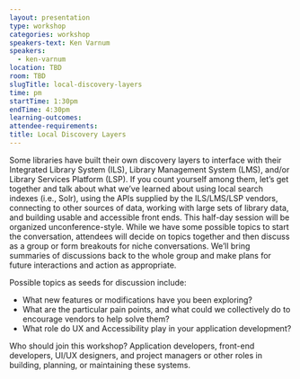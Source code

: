 ```yaml
---
layout: presentation
type: workshop
categories: workshop
speakers-text: Ken Varnum
speakers:
  - ken-varnum
location: TBD
room: TBD
slugTitle: local-discovery-layers
time: pm
startTime: 1:30pm
endTime: 4:30pm
learning-outcomes:
attendee-requirements:
title: Local Discovery Layers
---
```

Some libraries have built their own discovery layers to interface with their Integrated Library System (ILS), Library Management System (LMS), and/or Library Services Platform (LSP). If you count yourself among them, let’s get together and talk about what we’ve learned about using local search indexes (i.e., Solr), using the APIs supplied by the ILS/LMS/LSP vendors, connecting to other sources of data, working with large sets of library data, and building usable and accessible front ends. This half-day session will be organized unconference-style. While we have some possible topics to start the conversation, attendees will decide on topics together and then discuss as a group or form breakouts for niche conversations. We’ll bring summaries of discussions back to the whole group and make plans for future interactions and action as appropriate.

Possible topics as seeds for discussion include:

- What new features or modifications have you been exploring?
- What are the particular pain points, and what could we collectively do to encourage vendors to help solve them?
- What role do UX and Accessibility play in your application development?

Who should join this workshop? Application developers, front-end developers, UI/UX designers, and project managers or other roles in building, planning, or maintaining these systems.
